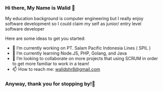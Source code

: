 ### Hi there, My Name is Walid 👋

My education background is computer engineering but I really enjoy software development so I could claim my self as junior/ entry level software developer

Here are some ideas to get you started:

- 🔭 I’m currently working on PT. Salam Pacific Indonesia Lines ( SPIL )
- 🌱 I’m currently learning Node.JS, PHP, Golang, and Java
- 👯 I’m looking to collaborate on more projects that using SCRUM in order to get more familiar to work in a team!
- 📫 How to reach me: walidshr8@gmail.com

### Anyway, thank you for stopping by!🚁
